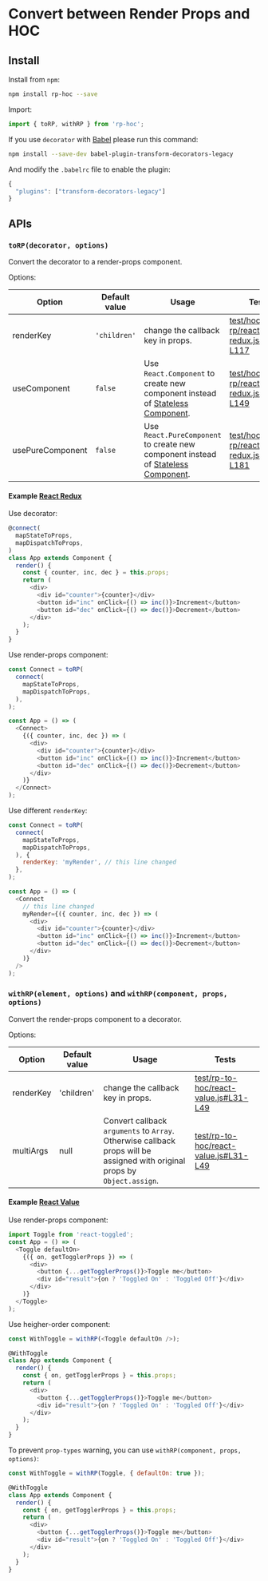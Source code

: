# Convert between Render Props and HOC

## Install

Install from `npm`:

```bash
npm install rp-hoc --save
```

Import:

```javascript
import { toRP, withRP } from 'rp-hoc';
```

If you use `decorator` with [Babel](https://babeljs.io/) please run this command:

```bash
npm install --save-dev babel-plugin-transform-decorators-legacy
```

And modify the `.babelrc` file to enable the plugin:

```javascript
{
  "plugins": ["transform-decorators-legacy"]
}
```

## APIs

### `toRP(decorator, options)`

Convert the decorator to a render-props component.

Options:

| Option           | Default value | Usage                                                        | Tests |
| ---------------- | ------------- | ------------------------------------------------------------ | ---------------- |
| renderKey        | `'children'`    | change the callback key in props.                            | [test/hoc-to-rp/react-redux.js#L92-L117](https://github.com/malash/rp-hoc/blob/40a36fbfbef8c1e9e585f197c310cd9e59426ed9/test/hoc-to-rp/react-redux.js#L92-L117) |
| useComponent     | `false`       | Use `React.Component` to create new component instead of [Stateless Component](https://reactjs.org/docs/components-and-props.html#functional-and-class-components). | [test/hoc-to-rp/react-redux.js#L119-L149](https://github.com/malash/rp-hoc/blob/40a36fbfbef8c1e9e585f197c310cd9e59426ed9/test/hoc-to-rp/react-redux.js#L119-L149) |
| usePureComponent | `false`         | Use `React.PureComponent` to create new component instead of [Stateless Component](https://reactjs.org/docs/components-and-props.html#functional-and-class-components). | [test/hoc-to-rp/react-redux.js#L151-L181](https://github.com/malash/rp-hoc/blob/40a36fbfbef8c1e9e585f197c310cd9e59426ed9/test/hoc-to-rp/react-redux.js#L151-L181) |

#### Example [React Redux](https://github.com/reactjs/react-redux)

Use decorator:

```javascript
@connect(
  mapStateToProps,
  mapDispatchToProps,
)
class App extends Component {
  render() {
    const { counter, inc, dec } = this.props;
    return (
      <div>
        <div id="counter">{counter}</div>
        <button id="inc" onClick={() => inc()}>Increment</button>
        <button id="dec" onClick={() => dec()}>Decrement</button>
      </div>
    );
  }
}
```

Use render-props component:

```javascript
const Connect = toRP(
  connect(
    mapStateToProps,
    mapDispatchToProps,
  ),
);

const App = () => (
  <Connect>
    {({ counter, inc, dec }) => (
      <div>
        <div id="counter">{counter}</div>
        <button id="inc" onClick={() => inc()}>Increment</button>
        <button id="dec" onClick={() => dec()}>Decrement</button>
      </div>
    )}
  </Connect>
);
```

Use different `renderKey`:

```javascript
const Connect = toRP(
  connect(
    mapStateToProps,
    mapDispatchToProps,
  ), {
    renderKey: 'myRender', // this line changed
  },
);

const App = () => (
  <Connect
    // this line changed
    myRender={({ counter, inc, dec }) => (
      <div>
        <div id="counter">{counter}</div>
        <button id="inc" onClick={() => inc()}>Increment</button>
        <button id="dec" onClick={() => dec()}>Decrement</button>
      </div>
    )}
  />
);
```

### `withRP(element, options)` and `withRP(component, props, options)`

Convert the render-props component to a decorator.

Options:

| Option    | Default value | Usage                                                        | Tests                                                        |
| --------- | ------------- | ------------------------------------------------------------ | ------------------------------------------------------------ |
| renderKey | 'children'    | change the callback key in props.                            | [test/rp-to-hoc/react-value.js#L31-L49](https://github.com/malash/rp-hoc/blob/40a36fbfbef8c1e9e585f197c310cd9e59426ed9/test/rp-to-hoc/react-value.js#L31-L49) |
| multiArgs | null          | Convert callback `arguments` to `Array`. Otherwise callback props will be assigned with original props by `Object.assign`. | [test/rp-to-hoc/react-value.js#L31-L49](https://github.com/malash/rp-hoc/blob/40a36fbfbef8c1e9e585f197c310cd9e59426ed9/test/rp-to-hoc/react-value.js#L31-L49) |

#### Example [React Value](https://github.com/JedWatson/react-value)

Use render-props component:

```javascript
import Toggle from 'react-toggled';
const App = () => (
  <Toggle defaultOn>
    {({ on, getTogglerProps }) => (
      <div>
        <button {...getTogglerProps()}>Toggle me</button>
        <div id="result">{on ? 'Toggled On' : 'Toggled Off'}</div>
      </div>
    )}
  </Toggle>
);
```

Use heigher-order component:

```javascript
const WithToggle = withRP(<Toggle defaultOn />);

@WithToggle
class App extends Component {
  render() {
    const { on, getTogglerProps } = this.props;
    return (
      <div>
        <button {...getTogglerProps()}>Toggle me</button>
        <div id="result">{on ? 'Toggled On' : 'Toggled Off'}</div>
      </div>
    );
  }
}
```

To prevent `prop-types` warning, you can use `withRP(component, props, options)`:

```javascript
const WithToggle = withRP(Toggle, { defaultOn: true });

@WithToggle
class App extends Component {
  render() {
    const { on, getTogglerProps } = this.props;
    return (
      <div>
        <button {...getTogglerProps()}>Toggle me</button>
        <div id="result">{on ? 'Toggled On' : 'Toggled Off'}</div>
      </div>
    );
  }
}
```

